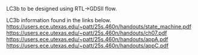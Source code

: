 LC3b to be designed using RTL->GDSII flow.

LC3b information found in the links below.
https://users.ece.utexas.edu/~patt/25s.460n/handouts/state_machine.pdf
https://users.ece.utexas.edu/~patt/25s.460n/handouts/ch07.pdf
https://users.ece.utexas.edu/~patt/25s.460n/handouts/appA.pdf
https://users.ece.utexas.edu/~patt/25s.460n/handouts/appC.pdf